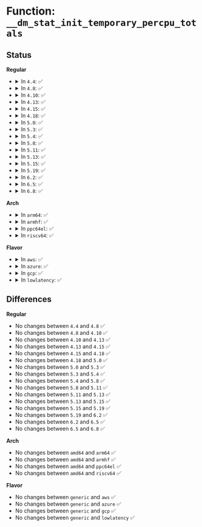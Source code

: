 # Function: <code>__dm_stat_init_temporary_percpu_totals</code>

## Status
<b>Regular</b>
<ul>
<li>
<details>
<summary>In <code>4.4</code>: ✅</summary>

```c
void __dm_stat_init_temporary_percpu_totals(struct dm_stat_shared *shared, struct dm_stat *s, size_t x);
```

**Collision:** Unique Static

**Inline:** No

**Transformation:** False

**Instances:**

```
In drivers/md/dm-stats.c (ffffffff816ac7f0)
Location: drivers/md/dm-stats.c:672
Inline: False
Direct callers:
  - drivers/md/dm-stats.c:__dm_stat_clear
  - drivers/md/dm-stats.c:message_stats_print
```
**Symbols:**

```
ffffffff816ac7f0-ffffffff816ac9a0: __dm_stat_init_temporary_percpu_totals (STB_LOCAL)
```
</details>
</li>
<li>
<details>
<summary>In <code>4.8</code>: ✅</summary>

```c
void __dm_stat_init_temporary_percpu_totals(struct dm_stat_shared *shared, struct dm_stat *s, size_t x);
```

**Collision:** Unique Static

**Inline:** No

**Transformation:** False

**Instances:**

```
In drivers/md/dm-stats.c (ffffffff8170cd70)
Location: drivers/md/dm-stats.c:671
Inline: False
Direct callers:
  - drivers/md/dm-stats.c:message_stats_print
  - drivers/md/dm-stats.c:__dm_stat_clear
```
**Symbols:**

```
ffffffff8170cd70-ffffffff8170cf20: __dm_stat_init_temporary_percpu_totals (STB_LOCAL)
```
</details>
</li>
<li>
<details>
<summary>In <code>4.10</code>: ✅</summary>

```c
void __dm_stat_init_temporary_percpu_totals(struct dm_stat_shared *shared, struct dm_stat *s, size_t x);
```

**Collision:** Unique Static

**Inline:** No

**Transformation:** False

**Instances:**

```
In drivers/md/dm-stats.c (ffffffff8173edc0)
Location: drivers/md/dm-stats.c:672
Inline: False
Direct callers:
  - drivers/md/dm-stats.c:message_stats_print
  - drivers/md/dm-stats.c:__dm_stat_clear
```
**Symbols:**

```
ffffffff8173edc0-ffffffff8173ef7c: __dm_stat_init_temporary_percpu_totals (STB_LOCAL)
```
</details>
</li>
<li>
<details>
<summary>In <code>4.13</code>: ✅</summary>

```c
void __dm_stat_init_temporary_percpu_totals(struct dm_stat_shared *shared, struct dm_stat *s, size_t x);
```

**Collision:** Unique Static

**Inline:** No

**Transformation:** False

**Instances:**

```
In drivers/md/dm-stats.c (ffffffff81758bc0)
Location: drivers/md/dm-stats.c:667
Inline: False
Direct callers:
  - drivers/md/dm-stats.c:message_stats_print
  - drivers/md/dm-stats.c:__dm_stat_clear
```
**Symbols:**

```
ffffffff81758bc0-ffffffff81758d70: __dm_stat_init_temporary_percpu_totals (STB_LOCAL)
```
</details>
</li>
<li>
<details>
<summary>In <code>4.15</code>: ✅</summary>

```c
void __dm_stat_init_temporary_percpu_totals(struct dm_stat_shared *shared, struct dm_stat *s, size_t x);
```

**Collision:** Unique Static

**Inline:** No

**Transformation:** False

**Instances:**

```
In drivers/md/dm-stats.c (ffffffff817cae30)
Location: drivers/md/dm-stats.c:668
Inline: False
Direct callers:
  - drivers/md/dm-stats.c:message_stats_print
  - drivers/md/dm-stats.c:__dm_stat_clear
```
**Symbols:**

```
ffffffff817cae30-ffffffff817cafcd: __dm_stat_init_temporary_percpu_totals (STB_LOCAL)
```
</details>
</li>
<li>
<details>
<summary>In <code>4.18</code>: ✅</summary>

```c
void __dm_stat_init_temporary_percpu_totals(struct dm_stat_shared *shared, struct dm_stat *s, size_t x);
```

**Collision:** Unique Static

**Inline:** No

**Transformation:** False

**Instances:**

```
In drivers/md/dm-stats.c (ffffffff81813c10)
Location: drivers/md/dm-stats.c:669
Inline: False
Direct callers:
  - drivers/md/dm-stats.c:message_stats_print
  - drivers/md/dm-stats.c:__dm_stat_clear
```
**Symbols:**

```
ffffffff81813c10-ffffffff81813dad: __dm_stat_init_temporary_percpu_totals (STB_LOCAL)
```
</details>
</li>
<li>
<details>
<summary>In <code>5.0</code>: ✅</summary>

```c
void __dm_stat_init_temporary_percpu_totals(struct dm_stat_shared *shared, struct dm_stat *s, size_t x);
```

**Collision:** Unique Static

**Inline:** No

**Transformation:** False

**Instances:**

```
In drivers/md/dm-stats.c (ffffffff8183fc10)
Location: drivers/md/dm-stats.c:669
Inline: False
Direct callers:
  - drivers/md/dm-stats.c:message_stats_print
  - drivers/md/dm-stats.c:__dm_stat_clear
```
**Symbols:**

```
ffffffff8183fc10-ffffffff8183fdad: __dm_stat_init_temporary_percpu_totals (STB_LOCAL)
```
</details>
</li>
<li>
<details>
<summary>In <code>5.3</code>: ✅</summary>

```c
void __dm_stat_init_temporary_percpu_totals(struct dm_stat_shared *shared, struct dm_stat *s, size_t x);
```

**Collision:** Unique Static

**Inline:** No

**Transformation:** False

**Instances:**

```
In drivers/md/dm-stats.c (ffffffff81882990)
Location: drivers/md/dm-stats.c:669
Inline: False
Direct callers:
  - drivers/md/dm-stats.c:message_stats_print
  - drivers/md/dm-stats.c:__dm_stat_clear
```
**Symbols:**

```
ffffffff81882990-ffffffff81882b26: __dm_stat_init_temporary_percpu_totals (STB_LOCAL)
```
</details>
</li>
<li>
<details>
<summary>In <code>5.4</code>: ✅</summary>

```c
void __dm_stat_init_temporary_percpu_totals(struct dm_stat_shared *shared, struct dm_stat *s, size_t x);
```

**Collision:** Unique Static

**Inline:** No

**Transformation:** False

**Instances:**

```
In drivers/md/dm-stats.c (ffffffff818b4830)
Location: drivers/md/dm-stats.c:669
Inline: False
Direct callers:
  - drivers/md/dm-stats.c:message_stats_print
  - drivers/md/dm-stats.c:__dm_stat_clear
```
**Symbols:**

```
ffffffff818b4830-ffffffff818b49c6: __dm_stat_init_temporary_percpu_totals (STB_LOCAL)
```
</details>
</li>
<li>
<details>
<summary>In <code>5.8</code>: ✅</summary>

```c
void __dm_stat_init_temporary_percpu_totals(struct dm_stat_shared *shared, struct dm_stat *s, size_t x);
```

**Collision:** Unique Static

**Inline:** No

**Transformation:** False

**Instances:**

```
In drivers/md/dm-stats.c (ffffffff819857d0)
Location: drivers/md/dm-stats.c:669
Inline: False
Direct callers:
  - drivers/md/dm-stats.c:dm_stats_print
  - drivers/md/dm-stats.c:__dm_stat_clear
```
**Symbols:**

```
ffffffff819857d0-ffffffff81985966: __dm_stat_init_temporary_percpu_totals (STB_LOCAL)
```
</details>
</li>
<li>
<details>
<summary>In <code>5.11</code>: ✅</summary>

```c
void __dm_stat_init_temporary_percpu_totals(struct dm_stat_shared *shared, struct dm_stat *s, size_t x);
```

**Collision:** Unique Static

**Inline:** No

**Transformation:** False

**Instances:**

```
In drivers/md/dm-stats.c (ffffffff81989850)
Location: drivers/md/dm-stats.c:669
Inline: False
Direct callers:
  - drivers/md/dm-stats.c:dm_stats_print
  - drivers/md/dm-stats.c:__dm_stat_clear
```
**Symbols:**

```
ffffffff81989850-ffffffff819899e6: __dm_stat_init_temporary_percpu_totals (STB_LOCAL)
```
</details>
</li>
<li>
<details>
<summary>In <code>5.13</code>: ✅</summary>

```c
void __dm_stat_init_temporary_percpu_totals(struct dm_stat_shared *shared, struct dm_stat *s, size_t x);
```

**Collision:** Unique Static

**Inline:** No

**Transformation:** False

**Instances:**

```
In drivers/md/dm-stats.c (ffffffff8196de10)
Location: drivers/md/dm-stats.c:669
Inline: False
Direct callers:
  - drivers/md/dm-stats.c:dm_stats_print
  - drivers/md/dm-stats.c:__dm_stat_clear
```
**Symbols:**

```
ffffffff8196de10-ffffffff8196dfa6: __dm_stat_init_temporary_percpu_totals (STB_LOCAL)
```
</details>
</li>
<li>
<details>
<summary>In <code>5.15</code>: ✅</summary>

```c
void __dm_stat_init_temporary_percpu_totals(struct dm_stat_shared *shared, struct dm_stat *s, size_t x);
```

**Collision:** Unique Static

**Inline:** No

**Transformation:** False

**Instances:**

```
In drivers/md/dm-stats.c (ffffffff81a165a0)
Location: drivers/md/dm-stats.c:669
Inline: False
Direct callers:
  - drivers/md/dm-stats.c:dm_stats_print
  - drivers/md/dm-stats.c:__dm_stat_clear
```
**Symbols:**

```
ffffffff81a165a0-ffffffff81a16797: __dm_stat_init_temporary_percpu_totals (STB_LOCAL)
```
</details>
</li>
<li>
<details>
<summary>In <code>5.19</code>: ✅</summary>

```c
void __dm_stat_init_temporary_percpu_totals(struct dm_stat_shared *shared, struct dm_stat *s, size_t x);
```

**Collision:** Unique Static

**Inline:** No

**Transformation:** False

**Instances:**

```
In drivers/md/dm-stats.c (ffffffff81b7e930)
Location: drivers/md/dm-stats.c:701
Inline: False
Direct callers:
  - drivers/md/dm-stats.c:dm_stats_print
  - drivers/md/dm-stats.c:__dm_stat_clear
```
**Symbols:**

```
ffffffff81b7e930-ffffffff81b7eb3e: __dm_stat_init_temporary_percpu_totals (STB_LOCAL)
```
</details>
</li>
<li>
<details>
<summary>In <code>6.2</code>: ✅</summary>

```c
void __dm_stat_init_temporary_percpu_totals(struct dm_stat_shared *shared, struct dm_stat *s, size_t x);
```

**Collision:** Unique Static

**Inline:** No

**Transformation:** False

**Instances:**

```
In drivers/md/dm-stats.c (ffffffff81d1de30)
Location: drivers/md/dm-stats.c:701
Inline: False
Direct callers:
  - drivers/md/dm-stats.c:dm_stats_print
  - drivers/md/dm-stats.c:__dm_stat_clear
```
**Symbols:**

```
ffffffff81d1de30-ffffffff81d1e045: __dm_stat_init_temporary_percpu_totals (STB_LOCAL)
```
</details>
</li>
<li>
<details>
<summary>In <code>6.5</code>: ✅</summary>

```c
void __dm_stat_init_temporary_percpu_totals(struct dm_stat_shared *shared, struct dm_stat *s, size_t x);
```

**Collision:** Unique Static

**Inline:** No

**Transformation:** False

**Instances:**

```
In drivers/md/dm-stats.c (ffffffff81d87010)
Location: drivers/md/dm-stats.c:711
Inline: False
Direct callers:
  - drivers/md/dm-stats.c:dm_stats_print
  - drivers/md/dm-stats.c:__dm_stat_clear
```
**Symbols:**

```
ffffffff81d87010-ffffffff81d87228: __dm_stat_init_temporary_percpu_totals (STB_LOCAL)
```
</details>
</li>
<li>
<details>
<summary>In <code>6.8</code>: ✅</summary>

```c
void __dm_stat_init_temporary_percpu_totals(struct dm_stat_shared *shared, struct dm_stat *s, size_t x);
```

**Collision:** Unique Static

**Inline:** No

**Transformation:** False

**Instances:**

```
In drivers/md/dm-stats.c (ffffffff81e3e720)
Location: drivers/md/dm-stats.c:720
Inline: False
Direct callers:
  - drivers/md/dm-stats.c:dm_stats_print
  - drivers/md/dm-stats.c:__dm_stat_clear
```
**Symbols:**

```
ffffffff81e3e720-ffffffff81e3e938: __dm_stat_init_temporary_percpu_totals (STB_LOCAL)
```
</details>
</li>
</ul>
<b>Arch</b>
<ul>
<li>
<details>
<summary>In <code>arm64</code>: ✅</summary>

```c
void __dm_stat_init_temporary_percpu_totals(struct dm_stat_shared *shared, struct dm_stat *s, size_t x);
```

**Collision:** Unique Static

**Inline:** No

**Transformation:** False

**Instances:**

```
In drivers/md/dm-stats.c (ffff800010b0c4e8)
Location: drivers/md/dm-stats.c:669
Inline: False
Direct callers:
  - drivers/md/dm-stats.c:message_stats_print
  - drivers/md/dm-stats.c:__dm_stat_clear
```
**Symbols:**

```
ffff800010b0c4e8-ffff800010b0c6e0: __dm_stat_init_temporary_percpu_totals (STB_LOCAL)
```
</details>
</li>
<li>
<details>
<summary>In <code>armhf</code>: ✅</summary>

```c
void __dm_stat_init_temporary_percpu_totals(struct dm_stat_shared *shared, struct dm_stat *s, size_t x);
```

**Collision:** Unique Static

**Inline:** No

**Transformation:** False

**Instances:**

```
In drivers/md/dm-stats.c (c0bea694)
Location: drivers/md/dm-stats.c:669
Inline: False
Direct callers:
  - drivers/md/dm-stats.c:message_stats_print
  - drivers/md/dm-stats.c:__dm_stat_clear
```
**Symbols:**

```
c0bea694-c0bea940: __dm_stat_init_temporary_percpu_totals (STB_LOCAL)
```
</details>
</li>
<li>
<details>
<summary>In <code>ppc64el</code>: ✅</summary>

```c
void __dm_stat_init_temporary_percpu_totals(struct dm_stat_shared *shared, struct dm_stat *s, size_t x);
```

**Collision:** Unique Static

**Inline:** No

**Transformation:** False

**Instances:**

```
In drivers/md/dm-stats.c (c000000000bfe9c0)
Location: drivers/md/dm-stats.c:669
Inline: False
Direct callers:
  - drivers/md/dm-stats.c:message_stats_print
  - drivers/md/dm-stats.c:__dm_stat_clear
```
**Symbols:**

```
c000000000bfe9c0-c000000000bfec30: __dm_stat_init_temporary_percpu_totals (STB_LOCAL)
```
</details>
</li>
<li>
<details>
<summary>In <code>riscv64</code>: ✅</summary>

```c
void __dm_stat_init_temporary_percpu_totals(struct dm_stat_shared *shared, struct dm_stat *s, size_t x);
```

**Collision:** Unique Static

**Inline:** No

**Transformation:** False

**Instances:**

```
In drivers/md/dm-stats.c (ffffffe0006f9eba)
Location: drivers/md/dm-stats.c:669
Inline: False
Direct callers:
  - drivers/md/dm-stats.c:message_stats_print
  - drivers/md/dm-stats.c:__dm_stat_clear
```
**Symbols:**

```
ffffffe0006f9eba-ffffffe0006fa060: __dm_stat_init_temporary_percpu_totals (STB_LOCAL)
```
</details>
</li>
</ul>
<b>Flavor</b>
<ul>
<li>
<details>
<summary>In <code>aws</code>: ✅</summary>

```c
void __dm_stat_init_temporary_percpu_totals(struct dm_stat_shared *shared, struct dm_stat *s, size_t x);
```

**Collision:** Unique Static

**Inline:** No

**Transformation:** False

**Instances:**

```
In drivers/md/dm-stats.c (ffffffff8185a6b0)
Location: drivers/md/dm-stats.c:669
Inline: False
Direct callers:
  - drivers/md/dm-stats.c:message_stats_print
  - drivers/md/dm-stats.c:__dm_stat_clear
```
**Symbols:**

```
ffffffff8185a6b0-ffffffff8185a846: __dm_stat_init_temporary_percpu_totals (STB_LOCAL)
```
</details>
</li>
<li>
<details>
<summary>In <code>azure</code>: ✅</summary>

```c
void __dm_stat_init_temporary_percpu_totals(struct dm_stat_shared *shared, struct dm_stat *s, size_t x);
```

**Collision:** Unique Static

**Inline:** No

**Transformation:** False

**Instances:**

```
In drivers/md/dm-stats.c (ffffffff81821cb0)
Location: drivers/md/dm-stats.c:669
Inline: False
Direct callers:
  - drivers/md/dm-stats.c:message_stats_print
  - drivers/md/dm-stats.c:__dm_stat_clear
```
**Symbols:**

```
ffffffff81821cb0-ffffffff81821e3a: __dm_stat_init_temporary_percpu_totals (STB_LOCAL)
```
</details>
</li>
<li>
<details>
<summary>In <code>gcp</code>: ✅</summary>

```c
void __dm_stat_init_temporary_percpu_totals(struct dm_stat_shared *shared, struct dm_stat *s, size_t x);
```

**Collision:** Unique Static

**Inline:** No

**Transformation:** False

**Instances:**

```
In drivers/md/dm-stats.c (ffffffff818a9ce0)
Location: drivers/md/dm-stats.c:669
Inline: False
Direct callers:
  - drivers/md/dm-stats.c:message_stats_print
  - drivers/md/dm-stats.c:__dm_stat_clear
```
**Symbols:**

```
ffffffff818a9ce0-ffffffff818a9e76: __dm_stat_init_temporary_percpu_totals (STB_LOCAL)
```
</details>
</li>
<li>
<details>
<summary>In <code>lowlatency</code>: ✅</summary>

```c
void __dm_stat_init_temporary_percpu_totals(struct dm_stat_shared *shared, struct dm_stat *s, size_t x);
```

**Collision:** Unique Static

**Inline:** No

**Transformation:** False

**Instances:**

```
In drivers/md/dm-stats.c (ffffffff818c5fc0)
Location: drivers/md/dm-stats.c:669
Inline: False
Direct callers:
  - drivers/md/dm-stats.c:message_stats_print
  - drivers/md/dm-stats.c:__dm_stat_clear
```
**Symbols:**

```
ffffffff818c5fc0-ffffffff818c6156: __dm_stat_init_temporary_percpu_totals (STB_LOCAL)
```
</details>
</li>
</ul>

## Differences
<b>Regular</b>
<ul>
<li>
No changes between <code>4.4</code> and <code>4.8</code> ✅
</li>
<li>
No changes between <code>4.8</code> and <code>4.10</code> ✅
</li>
<li>
No changes between <code>4.10</code> and <code>4.13</code> ✅
</li>
<li>
No changes between <code>4.13</code> and <code>4.15</code> ✅
</li>
<li>
No changes between <code>4.15</code> and <code>4.18</code> ✅
</li>
<li>
No changes between <code>4.18</code> and <code>5.0</code> ✅
</li>
<li>
No changes between <code>5.0</code> and <code>5.3</code> ✅
</li>
<li>
No changes between <code>5.3</code> and <code>5.4</code> ✅
</li>
<li>
No changes between <code>5.4</code> and <code>5.8</code> ✅
</li>
<li>
No changes between <code>5.8</code> and <code>5.11</code> ✅
</li>
<li>
No changes between <code>5.11</code> and <code>5.13</code> ✅
</li>
<li>
No changes between <code>5.13</code> and <code>5.15</code> ✅
</li>
<li>
No changes between <code>5.15</code> and <code>5.19</code> ✅
</li>
<li>
No changes between <code>5.19</code> and <code>6.2</code> ✅
</li>
<li>
No changes between <code>6.2</code> and <code>6.5</code> ✅
</li>
<li>
No changes between <code>6.5</code> and <code>6.8</code> ✅
</li>
</ul>
<b>Arch</b>
<ul>
<li>
No changes between <code>amd64</code> and <code>arm64</code> ✅
</li>
<li>
No changes between <code>amd64</code> and <code>armhf</code> ✅
</li>
<li>
No changes between <code>amd64</code> and <code>ppc64el</code> ✅
</li>
<li>
No changes between <code>amd64</code> and <code>riscv64</code> ✅
</li>
</ul>
<b>Flavor</b>
<ul>
<li>
No changes between <code>generic</code> and <code>aws</code> ✅
</li>
<li>
No changes between <code>generic</code> and <code>azure</code> ✅
</li>
<li>
No changes between <code>generic</code> and <code>gcp</code> ✅
</li>
<li>
No changes between <code>generic</code> and <code>lowlatency</code> ✅
</li>
</ul>

